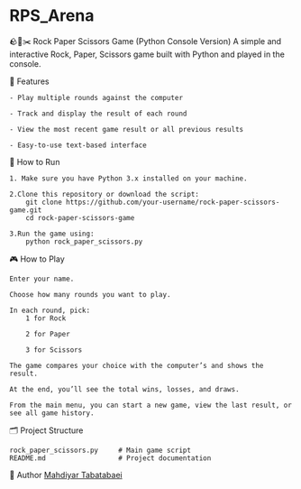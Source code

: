 # RPS_Arena
🪨📄✂️ Rock Paper Scissors Game (Python Console Version)
A simple and interactive Rock, Paper, Scissors game built with Python and played in the console.

📌 Features

	- Play multiple rounds against the computer
 
	- Track and display the result of each round
 
	- View the most recent game result or all previous results
 
	- Easy-to-use text-based interface

🚀 How to Run

	1. Make sure you have Python 3.x installed on your machine.
 
	2.Clone this repository or download the script:
		git clone https://github.com/your-username/rock-paper-scissors-game.git
		cd rock-paper-scissors-game
  
	3.Run the game using:
		python rock_paper_scissors.py

🎮 How to Play

	Enter your name.
 
	Choose how many rounds you want to play.
 
	In each round, pick:
		1 for Rock
  
		2 for Paper
  
		3 for Scissors
  
	The game compares your choice with the computer’s and shows the result.
 
	At the end, you’ll see the total wins, losses, and draws.
 
	From the main menu, you can start a new game, view the last result, or see all game history.

🗂️ Project Structure

	rock_paper_scissors.py     # Main game script
	README.md                  # Project documentation
👤 Author
	[Mahdiyar Tabatabaei](https://github.com/mahdiyar-tabatabaei)
